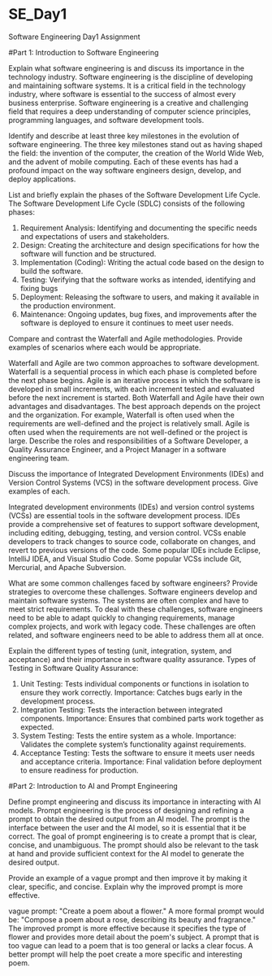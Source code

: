 # SE_Day1
Software Engineering Day1 Assignment

#Part 1: Introduction to Software Engineering

Explain what software engineering is and discuss its importance in the technology industry.
Software engineering is the discipline of developing and maintaining software systems. It is a critical field in the technology industry, where software is essential to the success of almost every business enterprise. Software engineering is a creative and challenging field that requires a deep understanding of computer science principles, programming languages, and software development tools.

Identify and describe at least three key milestones in the evolution of software engineering.
The three key milestones stand out as having shaped the field: the invention of the computer, the creation of the World Wide Web, and the advent of mobile computing. Each of these events has had a profound impact on the way software engineers design, develop, and deploy applications.

List and briefly explain the phases of the Software Development Life Cycle.
The Software Development Life Cycle (SDLC) consists of the following phases:

1. Requirement Analysis: Identifying and documenting the specific needs and expectations of users and stakeholders.
2. Design: Creating the architecture and design specifications for how the software will function and be structured.
3. Implementation (Coding): Writing the actual code based on the design to build the software.
4. Testing: Verifying that the software works as intended, identifying and fixing bugs
5. Deployment: Releasing the software to users, and making it available in the production environment.
6. Maintenance: Ongoing updates, bug fixes, and improvements after the software is deployed to ensure it continues to meet user needs.


Compare and contrast the Waterfall and Agile methodologies. Provide examples of scenarios where each would be appropriate.

Waterfall and Agile are two common approaches to software development. Waterfall is a sequential process in which each phase is completed before the next phase begins. Agile is an iterative process in which the software is developed in small increments, with each increment tested and evaluated before the next increment is started. Both Waterfall and Agile have their own advantages and disadvantages. The best approach depends on the project and the organization. For example, Waterfall is often used when the requirements are well-defined and the project is relatively small. Agile is often used when the requirements are not well-defined or the project is large.
Describe the roles and responsibilities of a Software Developer, a Quality Assurance Engineer, and a Project Manager in a software engineering team.


Discuss the importance of Integrated Development Environments (IDEs) and Version Control Systems (VCS) in the software development process. Give examples of each.

Integrated development environments (IDEs) and version control systems (VCSs) are essential tools in the software development process. IDEs provide a comprehensive set of features to support software development, including editing, debugging, testing, and version control. VCSs enable developers to track changes to source code, collaborate on changes, and revert to previous versions of the code. Some popular IDEs include Eclipse, IntelliJ IDEA, and Visual Studio Code. Some popular VCSs include Git, Mercurial, and Apache Subversion.

What are some common challenges faced by software engineers? Provide strategies to overcome these challenges.
Software engineers develop and maintain software systems. The systems are often complex and have to meet strict requirements. To deal with these challenges, software engineers need to be able to adapt quickly to changing requirements, manage complex projects, and work with legacy code. These challenges are often related, and software engineers need to be able to address them all at once.

Explain the different types of testing (unit, integration, system, and acceptance) and their importance in software quality assurance.
Types of Testing in Software Quality Assurance:
1. Unit Testing: Tests individual components or functions in isolation to ensure they work correctly. Importance: Catches bugs early in the development process.
2. Integration Testing: Tests the interaction between integrated components. Importance: Ensures that combined parts work together as expected.
3. System Testing: Tests the entire system as a whole. Importance: Validates the complete system’s functionality against requirements.
4. Acceptance Testing: Tests the software to ensure it meets user needs and acceptance criteria. Importance: Final validation before deployment to ensure readiness for production.

#Part 2: Introduction to AI and Prompt Engineering


Define prompt engineering and discuss its importance in interacting with AI models.
Prompt engineering is the process of designing and refining a prompt to obtain the desired output from an AI model. The prompt is the interface between the user and the AI model, so it is essential that it be correct. The goal of prompt engineering is to create a prompt that is clear, concise, and unambiguous. The prompt should also be relevant to the task at hand and provide sufficient context for the AI model to generate the desired output.

Provide an example of a vague prompt and then improve it by making it clear, specific, and concise. Explain why the improved prompt is more effective.

vague prompt: "Create a poem about a flower." A more formal prompt would be: "Compose a poem about a rose, describing its beauty and fragrance." The improved prompt is more effective because it specifies the type of flower and provides more detail about the poem's subject. A prompt that is too vague can lead to a poem that is too general or lacks a clear focus. A better prompt will help the poet create a more specific and interesting poem.
